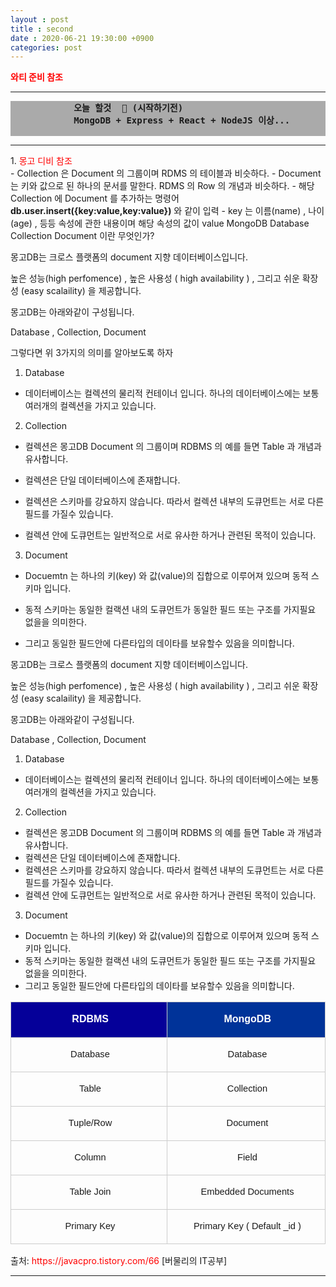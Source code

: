 ```yaml
---
layout : post
title : second
date : 2020-06-21 19:30:00 +0900
categories: post
---
```

<head>
    <style type="text/css">
    a:link { color: red; text-decoration: none;}
    a:visited { color: black; text-decoration: none;}
    a:hover { color: blue; text-decoration: underline;}
    </style>
</head>
<body onmouseover="myOver()" onload="setInterval(function(){myTimer()},1000)">
    <div>
        <a id="randomClass2" href="https://wati2.github.io/2020/06/16/2ndProject01.html" style="font-weight:bolder">와티 준비 참조</a>
        <hr>
        <pre style="font-weight:bolder; background-color:#aaaaaa;" id="randomClass">
            오늘 할것  🚩 (시작하기전)
            MongoDB + Express + React + NodeJS 이상...
        </pre>
        <hr>
    </div>
</body>
1. <a href="https://javacpro.tistory.com/65">몽고 디비 참조</a> <br>
- Collection 은 Document 의 그룹이며  RDMS 의 테이블과 비슷하다.
- Document 는 키와 값으로 된 하나의 문서를 말한다. RDMS 의 Row 의 개념과 비슷하다.
- 해당 Collection 에 Document 를 추가하는 명령어 <b>db.user.insert({key:value,key:value})</b> 와 같이 입력
- key 는 이름(name) , 나이(age) , 등등 속성에 관한 내용이며 해당 속성의 값이 value
MongoDB Database Collection Document 이란 무엇인가?



몽고DB는 크로스 플랫폼의 document 지향 데이터베이스입니다.

높은 성능(high perfomence) , 높은 사용성 ( high availability ) , 그리고 쉬운 확장성 (easy scalaility) 을 제공합니다.

몽고DB는 아래와같이 구성됩니다.



Database , Collection, Document



그렇다면 위 3가지의 의미를 알아보도록 하자



1. Database



- 데이터베이스는 컬렉션의 물리적 컨테이너 입니다. 하나의 데이터베이스에는 보통 여러개의 컬렉션을 가지고 있습니다.



2. Collection



- 컬렉션은 몽고DB Document 의 그룹이며 RDBMS 의 예를 들면 Table 과 개념과 유사합니다.

- 컬렉션은 단일 데이터베이스에 존재합니다.

- 컬렉션은 스키마를 강요하지 않습니다. 따라서 컬렉션 내부의 도큐먼트는 서로 다른 필드를 가질수 있습니다.

- 컬렉션 안에 도큐먼트는 일반적으로 서로 유사한 하거나 관련된 목적이 있습니다.



3. Document



- Docuemtn 는 하나의 키(key) 와 값(value)의 집합으로 이루어져 있으며 동적 스키마 입니다.

- 동적 스키마는 동일한 컬랙션 내의 도큐먼트가 동일한 필드 또는 구조를 가지필요 없을을 의미한다.

- 그리고 동일한 필드안에 다른타입의 데이타를 보유할수 있음을 의미합니다.

몽고DB는 크로스 플랫폼의 document 지향 데이터베이스입니다.

높은 성능(high perfomence) , 높은 사용성 ( high availability ) , 그리고 쉬운 확장성 (easy scalaility) 을 제공합니다.

몽고DB는 아래와같이 구성됩니다.

Database , Collection, Document
1. Database
- 데이터베이스는 컬렉션의 물리적 컨테이너 입니다. 하나의 데이터베이스에는 보통 여러개의 컬렉션을 가지고 있습니다.
2. Collection
- 컬렉션은 몽고DB Document 의 그룹이며 RDBMS 의 예를 들면 Table 과 개념과 유사합니다.
- 컬렉션은 단일 데이터베이스에 존재합니다.
- 컬렉션은 스키마를 강요하지 않습니다. 따라서 컬렉션 내부의 도큐먼트는 서로 다른 필드를 가질수 있습니다.
- 컬렉션 안에 도큐먼트는 일반적으로 서로 유사한 하거나 관련된 목적이 있습니다.
3. Document
- Docuemtn 는 하나의 키(key) 와 값(value)의 집합으로 이루어져 있으며 동적 스키마 입니다.
- 동적 스키마는 동일한 컬랙션 내의 도큐먼트가 동일한 필드 또는 구조를 가지필요 없을을 의미한다.
- 그리고 동일한 필드안에 다른타입의 데이타를 보유할수 있음을 의미합니다.

<table><tr><td style="width: 392px; height: 24px; border-width: 1px; border-style: solid; border-color: rgb(204, 204, 204); background-color: rgb(5, 0, 153);"><p style="text-align: center;"><span style="color: rgb(255, 255, 255); font-size: 12pt; font-family: &quot;맑은 고딕&quot;, sans-serif;"><b>&nbsp;RDBMS</b></span></p></td>
<td style="width: 392px; height: 24px; border-bottom: 1px solid rgb(204, 204, 204); border-right: 1px solid rgb(204, 204, 204); border-top: 1px solid rgb(204, 204, 204); background-color: rgb(0, 51, 153);"><p style="text-align: center;"><span style="color: rgb(255, 255, 255); font-size: 12pt; font-family: &quot;맑은 고딕&quot;, sans-serif;"><b>&nbsp;MongoDB</b></span></p></td>
</tr>
<tr><td style="width: 392px; height: 25px; border-bottom: 1px solid rgb(204, 204, 204); border-right: 1px solid rgb(204, 204, 204); border-left: 1px solid rgb(204, 204, 204);"><p style="text-align: center;"><span style="font-size: 11pt; font-family: &quot;맑은 고딕&quot;, sans-serif;">&nbsp;Database</span></p></td>
<td style="width: 392px; height: 25px; border-bottom: 1px solid rgb(204, 204, 204); border-right: 1px solid rgb(204, 204, 204);"><p style="text-align: center;"><span style="font-size: 11pt; font-family: &quot;맑은 고딕&quot;, sans-serif;">&nbsp;Database</span></p></td>
</tr>
<tr><td style="width: 392px; height: 28px; border-bottom: 1px solid rgb(204, 204, 204); border-right: 1px solid rgb(204, 204, 204); border-left: 1px solid rgb(204, 204, 204);"><p style="text-align: center;"><span style="font-size: 11pt; font-family: &quot;맑은 고딕&quot;, sans-serif;">&nbsp;Table</span></p></td>
<td style="width: 392px; height: 28px; border-bottom: 1px solid rgb(204, 204, 204); border-right: 1px solid rgb(204, 204, 204);"><p style="text-align: center;"><span style="font-size: 11pt; font-family: &quot;맑은 고딕&quot;, sans-serif;">&nbsp;Collection</span></p></td>
</tr>
<tr><td style="width: 392px; height: 28px; border-bottom: 1px solid rgb(204, 204, 204); border-right: 1px solid rgb(204, 204, 204); border-left: 1px solid rgb(204, 204, 204);"><p style="text-align: center;"><span style="font-size: 11pt; font-family: &quot;맑은 고딕&quot;, sans-serif;">&nbsp;Tuple/Row</span></p></td>
<td style="width: 392px; height: 28px; border-bottom: 1px solid rgb(204, 204, 204); border-right: 1px solid rgb(204, 204, 204);"><p style="text-align: center;"><span style="font-size: 11pt; font-family: &quot;맑은 고딕&quot;, sans-serif;">&nbsp;Document</span></p></td>
</tr>
<tr><td style="width: 392px; height: 28px; border-bottom: 1px solid rgb(204, 204, 204); border-right: 1px solid rgb(204, 204, 204); border-left: 1px solid rgb(204, 204, 204);"><p style="text-align: center;"><span style="font-size: 11pt; font-family: &quot;맑은 고딕&quot;, sans-serif;">&nbsp;Column</span></p></td>
<td style="width: 392px; height: 28px; border-bottom: 1px solid rgb(204, 204, 204); border-right: 1px solid rgb(204, 204, 204);"><p style="text-align: center;"><span style="font-size: 11pt; font-family: &quot;맑은 고딕&quot;, sans-serif;">&nbsp;Field</span></p></td>
</tr>
<tr><td style="width: 392px; height: 28px; border-bottom: 1px solid rgb(204, 204, 204); border-right: 1px solid rgb(204, 204, 204); border-left: 1px solid rgb(204, 204, 204);"><p style="text-align: center;"><span style="font-size: 11pt; font-family: &quot;맑은 고딕&quot;, sans-serif;">&nbsp;Table Join</span></p></td>
<td style="width: 392px; height: 28px; border-bottom: 1px solid rgb(204, 204, 204); border-right: 1px solid rgb(204, 204, 204);"><p style="text-align: center;"><span style="font-size: 11pt; font-family: &quot;맑은 고딕&quot;, sans-serif;">&nbsp;Embedded Documents</span></p></td>
</tr>
<tr><td style="width: 392px; height: 28px; border-bottom: 1px solid rgb(204, 204, 204); border-right: 1px solid rgb(204, 204, 204); border-left: 1px solid rgb(204, 204, 204);"><p style="text-align: center;"><span style="font-size: 11pt; font-family: &quot;맑은 고딕&quot;, sans-serif;">&nbsp;Primary Key</span></p></td>
<td style="width: 392px; height: 28px; border-bottom: 1px solid rgb(204, 204, 204); border-right: 1px solid rgb(204, 204, 204);"><p style="text-align: center;"><span style="font-size: 11pt; font-family: &quot;맑은 고딕&quot;, sans-serif;">&nbsp;Primary Key ( </span><span style="font-size: 11pt; font-family: &quot;맑은 고딕&quot;, sans-serif;">Default _id )</span></p></td>
</tr>
</table>

출처: https://javacpro.tistory.com/66 [버물리의 IT공부]


<hr>
<script type="text/javascript">
    function myOver(){
        var colorCode = "#" + Math.round(Math.random() * 0xffffff).toString(16);

        document.getElementById("randomClass").style.color = colorCode;
    }
        function myTimer()
    {
        var colorCode = "#" + Math.round(Math.random() * 0xffffff).toString(16);

        document.getElementById("randomClass2").style.color = colorCode;
    }
</script>

